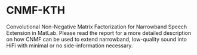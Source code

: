 # CNMF-KTH
Convolutional Non-Negative Matrix Factorization for Narrowband Speech Extension in MatLab. Please read the report for a more detailed description on how CNMF can be used to extend narrowband, low-quality sound into HiFi with minimal or no side-information necessary.
